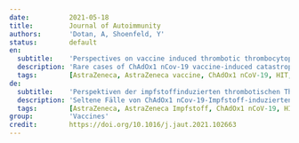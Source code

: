 ```yaml
---
date:          2021-05-18
title:         Journal of Autoimmunity
authors:       'Dotan, A, Shoenfeld, Y'
status:        default
en:
  subtitle:    'Perspectives on vaccine induced thrombotic thrombocytopenia'
  description: 'Rare cases of ChAdOx1 nCov-19 vaccine-induced catastrophic thrombotic thrombocytopenia disorder had been documented. The disorder presents as extensive thrombosis in atypical sites, alongside thrombocytopenia with PF4 autoantibody.     Molecular mimicry between human and components of SARS-CoV-2 might trigger the production of PF4 autoantibody. Abstract: As the novel SARS-CoV-2 continues to infect numerous individuals worldwide, one of the leading approaches in dealing with the global health crisis is vaccination against the COVID-19. Due to recent reports, vaccination with ChAdOx1 nCov-19 (developed by Oxford and AstraZeneca) may result in a vaccine-induced catastrophic thrombotic thrombocytopenia disorder. Thus, as of March 16 of 2021, vaccination programs in 18 countries had been suspended until further examination, including Sweden, Germany and France. This disorder presents as extensive thrombosis in atypical sites, primarily in the cerebral venous, alongside thrombocytopenia and the production of autoantibody against platelet-factor 4 (PF4). PF4 autoantibody has the ability to binds the human FcRγIIA receptor of platelets and contribute to their aggregation. This rare adverse effect extremely resembles the clinical presentation of the classical immune-mediated HIT disorder, which occurs following exposure to heparin. Surprisingly, none of these patients had been pre-exposed to heparin before disease onset, leading to the hypothesis that a viral antigen from the vaccine had triggered the response. Importantly, COVID-19 had been associated with numerous autoimmune manifestations, including the production of pathogenic autoantibodies, new onset of autoimmune diseases and disorders. As the ChAdOx1 nCov-19 vaccination leads to the synthesis of specific SARS-CoV-2-proteins, they may trigger a production of PF4 autoantibody though molecular mimicry phenomena, while vaccination compounds lead to a rigorous bystander activation of immune cells. If existing, removing such homological sequences from the vaccine may eliminate this phenomenon. In contrast, it needs to be emphasized that the ChAdOx1 nCoV-19 vaccine was found to be safe and efficacious against symptomatic COVID-19 in randomized controlled trials, which included 23,848 participants from the UK, Brazil and South Africa.'
  tags:        [AstraZeneca, AstraZeneca vaccine, ChAdOx1 nCoV-19, HIT, Heparin-induced thrombocytopenia, Hypercoagulation, Hyperstimulation, Molecular mimicry, PF4, SARS-CoV-2, Thrombocytopenia, Thrombosis, Vaccination]
de:
  subtitle:    'Perspektiven der impfstoffinduzierten thrombotischen Thrombozytopenie'
  description: 'Seltene Fälle von ChAdOx1 nCov-19-Impfstoff-induzierten katastrophalen thrombotischen Thrombozytopenie-Erkrankungen wurden dokumentiert. Die Erkrankung äußert sich durch ausgedehnte Thrombosen an atypischen Stellen, begleitet von einer Thrombozytopenie mit PF4-Autoantikörpern. Molekulare Mimikry zwischen dem Menschen und Komponenten von SARS-CoV-2 könnte die Produktion von PF4-Autoantikörpern auslösen. Zusammenfassung: Da das neuartige SARS-CoV-2 weiterhin zahlreiche Menschen weltweit infiziert, ist einer der wichtigsten Ansätze zur Bewältigung der globalen Gesundheitskrise die Impfung gegen COVID-19. Jüngsten Berichten zufolge kann die Impfung mit ChAdOx1 nCov-19 (entwickelt von Oxford und AstraZeneca) zu einer durch den Impfstoff ausgelösten katastrophalen thrombotischen Thrombozytopenie-Erkrankung führen. Daher wurden am 16. März 2021 die Impfprogramme in 18 Ländern bis zu weiteren Untersuchungen ausgesetzt, darunter Schweden, Deutschland und Frankreich. Diese Erkrankung äußert sich durch ausgedehnte Thrombosen an atypischen Stellen, vor allem in den Hirnvenen, sowie durch Thrombozytopenie und die Bildung von Autoantikörpern gegen den Plättchenfaktor 4 (PF4). PF4-Autoantikörper sind in der Lage, an den menschlichen FcRγIIA-Rezeptor von Blutplättchen zu binden und zu deren Aggregation beizutragen. Diese seltene unerwünschte Wirkung ähnelt stark dem klinischen Bild der klassischen immunvermittelten HIT, die nach Heparineinnahme auftritt. Überraschenderweise war keiner dieser Patienten vor Ausbruch der Krankheit mit Heparin in Kontakt gekommen, was zu der Hypothese führte, dass ein virales Antigen aus dem Impfstoff die Reaktion ausgelöst hatte. Wichtig ist, dass COVID-19 mit zahlreichen Autoimmunmanifestationen in Verbindung gebracht wurde, einschließlich der Produktion von pathogenen Autoantikörpern, neu auftretenden Autoimmunerkrankungen und Störungen. Da die ChAdOx1 nCov-19-Impfung zur Synthese spezifischer SARS-CoV-2-Proteine führt, könnten diese durch molekulare Mimikry-Phänomene die Produktion von PF4-Autoantikörpern auslösen, während die Impfstoffe zu einer rigorosen Bystander-Aktivierung von Immunzellen führen. Falls vorhanden, könnte die Entfernung solcher homologischen Sequenzen aus dem Impfstoff dieses Phänomen beseitigen. Demgegenüber ist zu betonen, dass sich der ChAdOx1 nCoV-19-Impfstoff in randomisierten kontrollierten Studien mit 23 848 Teilnehmern aus dem Vereinigten Königreich, Brasilien und Südafrika als sicher und wirksam gegen symptomatische COVID-19 erwiesen hat.' 
  tags:        [AstraZeneca, AstraZeneca Impfstoff, ChAdOx1 nCoV-19, HIT, Heparin-induzierte Thrombozytopenie, Hyperkoagulation, Hyperstimulation, Molekulare Mimikry, PF4, SARS-CoV-2, Thrombozytopenie, Thrombose, Impfung]
group:         'Vaccines'
credit:        https://doi.org/10.1016/j.jaut.2021.102663
---
```

